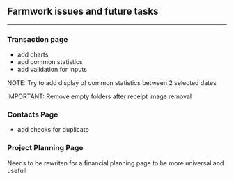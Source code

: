 ## Farmwork issues and future tasks

---

### Transaction page

- add charts
- add common statistics
- add validation for inputs

NOTE: Try to add display of common statistics between 2 selected dates

IMPORTANT: Remove empty folders after receipt image removal


### Contacts Page

- add checks for duplicate

### Project Planning Page

Needs to be rewriten for a financial planning page to be more universal and usefull